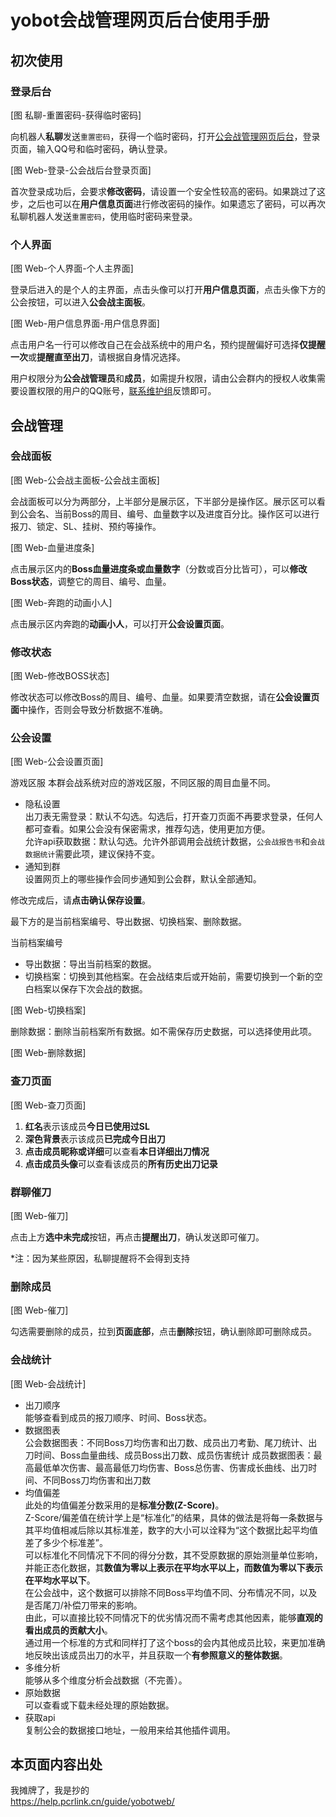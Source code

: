 # yobot会战管理网页后台使用手册

## 初次使用

### 登录后台

[图 私聊-重置密码-获得临时密码]

向机器人**私聊**发送`重置密码`，获得一个临时密码，打开[公会战管理网页后台](http://yobot.zfjdhj.cn/yobot)，登录页面，输入QQ号和临时密码，确认登录。

[图 Web-登录-公会战后台登录页面]

首次登录成功后，会要求**修改密码**，请设置一个安全性较高的密码。如果跳过了这步，之后也可以在**用户信息页面**进行修改密码的操作。如果遗忘了密码，可以再次私聊机器人发送`重置密码`，使用临时密码来登录。

### 个人界面

[图 Web-个人界面-个人主界面]

登录后进入的是个人的主界面，点击头像可以打开**用户信息页面**，点击头像下方的公会按钮，可以进入**公会战主面板**。

[图 Web-用户信息界面-用户信息界面]

点击用户名一行可以修改自己在会战系统中的用户名，预约提醒偏好可选择**仅提醒一次**或**提醒直至出刀**，请根据自身情况选择。

用户权限分为**公会战管理员**和**成员**，如需提升权限，请由公会群内的授权人收集需要设置权限的用户的QQ账号，[联系维护组](/guide/contact.md)反馈即可。

## 会战管理

### 会战面板

[图 Web-公会战主面板-公会战主面板]

会战面板可以分为两部分，上半部分是展示区，下半部分是操作区。展示区可以看到公会名、当前Boss的周目、编号、血量数字以及进度百分比。操作区可以进行报刀、锁定、SL、挂树、预约等操作。

[图 Web-血量进度条]

点击展示区内的**Boss血量进度条或血量数字**（分数或百分比皆可），可以**修改Boss状态**，调整它的周目、编号、血量。

[图 Web-奔跑的动画小人]

点击展示区内奔跑的**动画小人**，可以打开**公会设置页面**。

### 修改状态

[图 Web-修改BOSS状态]

修改状态可以修改Boss的周目、编号、血量。如果要清空数据，请在**公会设置页面**中操作，否则会导致分析数据不准确。

### 公会设置

[图 Web-公会设置页面]

游戏区服  本群会战系统对应的游戏区服，不同区服的周目血量不同。

- 隐私设置  
出刀表无需登录：默认不勾选。勾选后，打开查刀页面不再要求登录，任何人都可查看。如果公会没有保密需求，推荐勾选，使用更加方便。  
允许api获取数据：默认勾选。允许外部调用会战统计数据，`公会战报告书`和`会战数据统计`需要此项，建议保持不变。
- 通知到群  
设置网页上的哪些操作会同步通知到公会群，默认全部通知。

修改完成后，请**点击确认保存设置**。

最下方的是当前档案编号、导出数据、切换档案、删除数据。

当前档案编号

- 导出数据：导出当前档案的数据。
- 切换档案：切换到其他档案。在会战结束后或开始前，需要切换到一个新的空白档案以保存下次会战的数据。

[图 Web-切换档案]

删除数据：删除当前档案所有数据。如不需保存历史数据，可以选择使用此项。

[图 Web-删除数据]

### 查刀页面

[图 Web-查刀页面]

1. **红名**表示该成员**今日已使用过SL**  
2. **深色背景**表示该成员**已完成今日出刀**  
3. **点击成员昵称或详细**可以查看**本日详细出刀情况**  
4. **点击成员头像**可以查看该成员的**所有历史出刀记录**

### 群聊催刀

[图 Web-催刀]

点击上方**选中未完成**按钮，再点击**提醒出刀**，确认发送即可催刀。

*注：因为某些原因，私聊提醒将不会得到支持

### 删除成员

[图 Web-催刀]

勾选需要删除的成员，拉到**页面底部**，点击**删除**按钮，确认删除即可删除成员。

### 会战统计

[图 Web-会战统计]

- 出刀顺序  
能够查看到成员的报刀顺序、时间、Boss状态。
- 数据图表  
公会数据图表：不同Boss刀均伤害和出刀数、成员出刀考勤、尾刀统计、出刀时间、Boss血量曲线、成员Boss出刀数、成员伤害统计  成员数据图表：最高最低单次伤害、最高最低刀均伤害、Boss总伤害、伤害成长曲线、出刀时间、不同Boss刀均伤害和出刀数
- 均值偏差  
此处的均值偏差分数采用的是**标准分数(Z-Score)**。  
Z-Score/偏差值在统计学上是“标准化”的结果，具体的做法是将每一条数据与其平均值相减后除以其标准差，数字的大小可以诠释为“这个数据比起平均值差了多少个标准差”。  
可以标准化不同情况下不同的得分分数，其不受原数据的原始测量单位影响，并能正态化数据，其**数值为零以上表示在平均水平以上，而数值为零以下表示在平均水平以下**。  
在公会战中，这个数据可以排除不同Boss平均值不同、分布情况不同，以及是否尾刀/补偿刀带来的影响。  
由此，可以直接比较不同情况下的优劣情况而不需考虑其他因素，能够**直观的看出成员的贡献大小**。  
通过用一个标准的方式和同样打了这个boss的会内其他成员比较，来更加准确地反映出该成员出刀的水平，并且获取一个**有参照意义的整体数据**。
- 多维分析  \
能够从多个维度分析会战数据（不完善）。
- 原始数据  
可以查看或下载未经处理的原始数据。
- 获取api  
复制公会的数据接口地址，一般用来给其他插件调用。

## 本页面内容出处

我摊牌了，我是抄的  
<https://help.pcrlink.cn/guide/yobotweb/>
